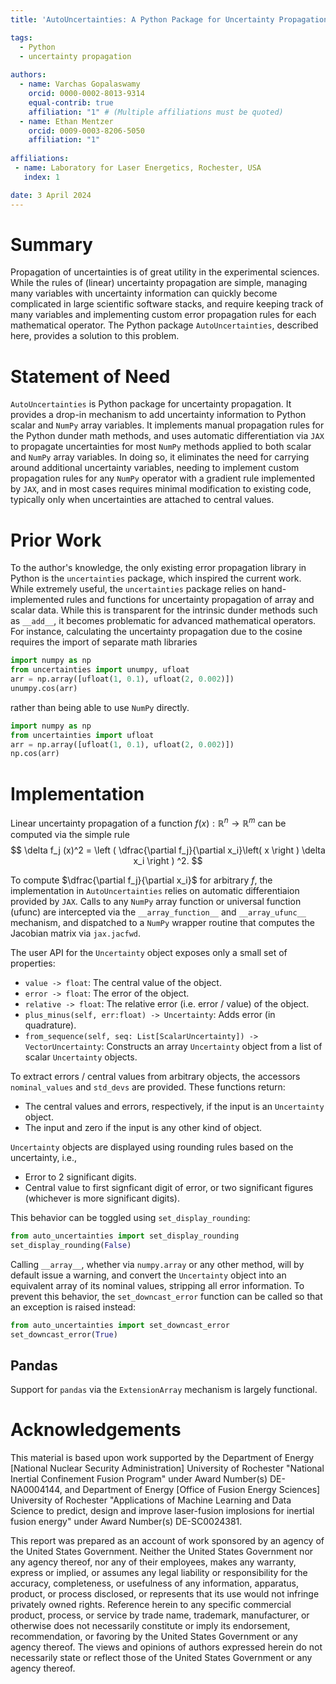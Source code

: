 ```yaml
---
title: 'AutoUncertainties: A Python Package for Uncertainty Propagation'

tags:
  - Python
  - uncertainty propagation
  
authors:
  - name: Varchas Gopalaswamy
    orcid: 0000-0002-8013-9314
    equal-contrib: true
    affiliation: "1" # (Multiple affiliations must be quoted)
  - name: Ethan Mentzer
    orcid: 0009-0003-8206-5050
    affiliation: "1"
    
affiliations:
 - name: Laboratory for Laser Energetics, Rochester, USA
   index: 1

date: 3 April 2024
---
```


# Summary

Propagation of uncertainties is of great utility in the experimental sciences.
While the rules of (linear) uncertainty propagation are simple, managing many 
variables with uncertainty information can quickly become complicated in large 
scientific software stacks, and require keeping track of many variables and 
implementing custom error propagation rules for each mathematical operator. 
The Python package `AutoUncertainties`, described here, provides a solution to this problem.


# Statement of Need

`AutoUncertainties` is Python package for uncertainty propagation. It provides
a drop-in mechanism to add uncertainty information to Python scalar and `NumPy`
array variables. It implements manual propagation rules for the Python dunder math
methods, and uses automatic differentiation via `JAX` to propagate uncertainties
for most `NumPy` methods applied to both scalar and `NumPy` array variables. In doing so,
it eliminates the need for carrying around additional uncertainty variables,
needing to implement custom propagation rules for any `NumPy` operator with a gradient
rule implemented by `JAX`, and in most cases requires minimal modification to existing code,
typically only when uncertainties are attached to central values.


# Prior Work

To the author's knowledge, the only existing error propagation library in Python is the `uncertainties` package,
which inspired the current work. While extremely useful, the `uncertainties` package relies on hand-implemented 
rules and functions for uncertainty propagation of array and scalar data. While this is transparent for the 
intrinsic dunder methods such as `__add__`, it becomes problematic for advanced mathematical operators. 
For instance, calculating the uncertainty propagation due to the cosine requires the import of separate math libraries

```python
import numpy as np
from uncertainties import unumpy, ufloat
arr = np.array([ufloat(1, 0.1), ufloat(2, 0.002)])
unumpy.cos(arr)
```

rather than being able to use `NumPy` directly.

```python
import numpy as np
from uncertainties import ufloat
arr = np.array([ufloat(1, 0.1), ufloat(2, 0.002)])
np.cos(arr)
```


# Implementation

Linear uncertainty propagation of a function $f(x) : \mathbb{R}^n \rightarrow \mathbb{R}^m$ can be computed
via the simple rule $$ \delta f_j (x)^2 = \left ( \dfrac{\partial f_j}{\partial x_i}\left( x \right ) \delta x_i  \right ) ^2. $$

To compute $\dfrac{\partial f_j}{\partial x_i}$ for arbitrary $f$, the implementation in `AutoUncertainties` relies on
automatic differentiaion provided by `JAX`. Calls to any `NumPy` array function or universal function (ufunc) are 
intercepted via the `__array_function__` and `__array_ufunc__` mechanism, and dispatched to a `NumPy` wrapper routine 
that computes the Jacobian matrix via `jax.jacfwd`.

The user API for the `Uncertainty` object exposes only a small set of properties:

- `value -> float`: The central value of the object.
- `error -> float`: The error of the object.
- `relative -> float`: The relative error (i.e. error / value) of the object.
- `plus_minus(self, err:float) -> Uncertainty`: Adds error (in quadrature).
- `from_sequence(self, seq: List[ScalarUncertainty]) -> VectorUncertainty`: Constructs an array `Uncertainty` object 
  from a list of scalar `Uncertainty` objects.

To extract errors / central values from arbitrary objects, the accessors `nominal_values` and `std_devs` are provided. 
These functions return:

- The central values and errors, respectively, if the input is an `Uncertainty` object.
- The input and zero if the input is any other kind of object.

`Uncertainty` objects are displayed using rounding rules based on the uncertainty, i.e.,

- Error to 2 significant digits.
- Central value to first signficant digit of error, or two significant figures (whichever is more significant digits).

This behavior can be toggled using `set_display_rounding`:

```python
from auto_uncertainties import set_display_rounding
set_display_rounding(False)
```

Calling `__array__`, whether via `numpy.array` or any other method, will by default issue a warning, and convert
the `Uncertainty` object into an equivalent array of its nominal values, stripping all error information. To prevent 
this behavior, the `set_downcast_error` function can be called so that an exception is raised instead:

```python
from auto_uncertainties import set_downcast_error
set_downcast_error(True)
```


## Pandas

Support for `pandas` via the `ExtensionArray` mechanism is largely functional.



# Acknowledgements

This material is based upon work supported by the Department of Energy [National Nuclear Security Administration] 
University of Rochester "National Inertial Confinement Fusion Program" under Award Number(s) DE-NA0004144, and 
Department of Energy [Office of Fusion Energy Sciences] University of Rochester "Applications of Machine Learning and 
Data Science to predict, design and improve laser-fusion implosions for inertial fusion energy" under Award Number(s) 
DE-SC0024381.

This report was prepared as an account of work sponsored by an agency of the United States Government. Neither 
the United States Government nor any agency thereof, nor any of their employees, makes any warranty, express or 
implied, or assumes any legal liability or responsibility for the accuracy, completeness, or usefulness of any 
information, apparatus, product, or process disclosed, or represents that its use would not infringe privately owned 
rights. Reference herein to any specific commercial product, process, or service by trade name, trademark, manufacturer, 
or otherwise does not necessarily constitute or imply its endorsement, recommendation, or favoring by the United States 
Government or any agency thereof. The views and opinions of authors expressed herein do not necessarily state or reflect 
those of the United States Government or any agency thereof.
